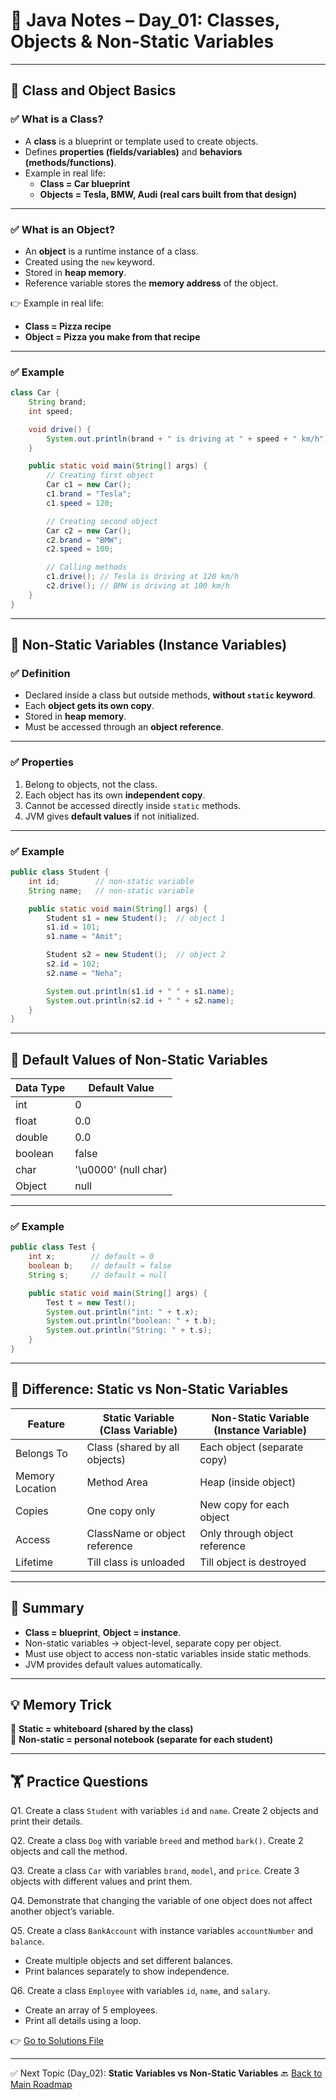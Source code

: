 # 📘 Java Notes – Day_01: Classes, Objects & Non-Static Variables

---

## 🔹 Class and Object Basics

### ✅ What is a Class?
- A **class** is a blueprint or template used to create objects.  
- Defines **properties (fields/variables)** and **behaviors (methods/functions)**.  
- Example in real life:  
  - **Class = Car blueprint**  
  - **Objects = Tesla, BMW, Audi (real cars built from that design)**  

---

### ✅ What is an Object?
- An **object** is a runtime instance of a class.  
- Created using the `new` keyword.  
- Stored in **heap memory**.  
- Reference variable stores the **memory address** of the object.  

👉 Example in real life:  
- **Class = Pizza recipe**  
- **Object = Pizza you make from that recipe**  

---

### ✅ Example
```java
class Car {
    String brand;
    int speed;

    void drive() {
        System.out.println(brand + " is driving at " + speed + " km/h");
    }

    public static void main(String[] args) {
        // Creating first object
        Car c1 = new Car();
        c1.brand = "Tesla";
        c1.speed = 120;

        // Creating second object
        Car c2 = new Car();
        c2.brand = "BMW";
        c2.speed = 100;

        // Calling methods
        c1.drive(); // Tesla is driving at 120 km/h
        c2.drive(); // BMW is driving at 100 km/h
    }
}
```

---

## 🔹 Non-Static Variables (Instance Variables)

### ✅ Definition
- Declared inside a class but outside methods, **without `static` keyword**.  
- Each **object gets its own copy**.  
- Stored in **heap memory**.  
- Must be accessed through an **object reference**.  

---

### ✅ Properties
1. Belong to objects, not the class.  
2. Each object has its own **independent copy**.  
3. Cannot be accessed directly inside `static` methods.  
4. JVM gives **default values** if not initialized.  

---

### ✅ Example
```java
public class Student {
    int id;        // non-static variable
    String name;   // non-static variable

    public static void main(String[] args) {
        Student s1 = new Student();  // object 1
        s1.id = 101;
        s1.name = "Amit";

        Student s2 = new Student();  // object 2
        s2.id = 102;
        s2.name = "Neha";

        System.out.println(s1.id + " " + s1.name);
        System.out.println(s2.id + " " + s2.name);
    }
}
```

---

## 🔹 Default Values of Non-Static Variables

| Data Type | Default Value |
|-----------|---------------|
| int       | 0             |
| float     | 0.0           |
| double    | 0.0           |
| boolean   | false         |
| char      | '\u0000' (null char) |
| Object    | null          |

---

### ✅ Example
```java
public class Test {
    int x;        // default = 0
    boolean b;    // default = false
    String s;     // default = null

    public static void main(String[] args) {
        Test t = new Test();
        System.out.println("int: " + t.x);
        System.out.println("boolean: " + t.b);
        System.out.println("String: " + t.s);
    }
}
```

---

## 🔹 Difference: Static vs Non-Static Variables

| Feature           | Static Variable (Class Variable) | Non-Static Variable (Instance Variable) |
|-------------------|----------------------------------|------------------------------------------|
| Belongs To        | Class (shared by all objects)    | Each object (separate copy)              |
| Memory Location   | Method Area                      | Heap (inside object)                      |
| Copies            | One copy only                    | New copy for each object                  |
| Access            | ClassName or object reference    | Only through object reference             |
| Lifetime          | Till class is unloaded           | Till object is destroyed                  |

---

## 📝 Summary
- **Class = blueprint**, **Object = instance**.  
- Non-static variables → object-level, separate copy per object.  
- Must use object to access non-static variables inside static methods.  
- JVM provides default values automatically.  

---

## 💡 Memory Trick
🔑 **Static = whiteboard (shared by the class)**  
🔑 **Non-static = personal notebook (separate for each student)**  

---

## 🏋️ Practice Questions

Q1. Create a class `Student` with variables `id` and `name`. Create 2 objects and print their details.  

Q2. Create a class `Dog` with variable `breed` and method `bark()`. Create 2 objects and call the method.  

Q3. Create a class `Car` with variables `brand`, `model`, and `price`. Create 3 objects with different values and print them.  

Q4. Demonstrate that changing the variable of one object does not affect another object’s variable.  

Q5. Create a class `BankAccount` with instance variables `accountNumber` and `balance`.  
   - Create multiple objects and set different balances.  
   - Print balances separately to show independence.  

Q6. Create a class `Employee` with variables `id`, `name`, and `salary`.  
   - Create an array of 5 employees.  
   - Print all details using a loop.  

👉 [Go to Solutions File](Day_01-Classes_And_Objects.java)

---

✅ Next Topic (Day_02): **Static Variables vs Non-Static Variables**
🔙 [Back to Main Roadmap](../README.md)
